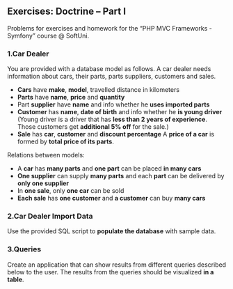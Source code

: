 ## Exercises: Doctrine – Part I
Problems for exercises and homework for the “PHP MVC Frameworks - Symfony” course @ SoftUni.

### 1.Car Dealer
You are provided with a database model as follows.
A car dealer needs information about cars, their parts, parts suppliers, customers and sales. 
* **Cars** have **make**, **model**, travelled distance in kilometers
* **Parts** have **name**, **price** and **quantity**
* Part **supplier** have **name** and info whether he **uses imported parts**
* **Customer** has **name**, **date of birth** and info whether he **is young driver** (Young driver is a driver that has **less than 2 years of experience**. Those customers get **additional 5% off** for the sale.)
* **Sale** has **car**, **customer** and **discount percentage**
A **price of a car** is formed by **total price of its parts**.

Relations between models:
* A **car** has **many parts** and **one part** can be placed **in many cars**
* **One supplier** can supply **many parts** and each **part** can be delivered by **only one supplier**
* In **one sale**, only **one car** can be sold
* **Each sale** has **one customer** and **a customer** can buy **many cars**

### 2.Car Dealer Import Data
Use the provided SQL script to **populate the database** with sample data.

### 3.Queries
Create an application that can show results from different queries described below to the user. The results from the queries should be visualized **in a table**.





